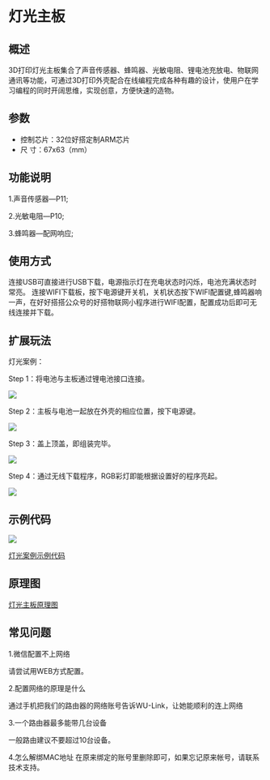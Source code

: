 # 灯光主板

## 概述

3D打印灯光主板集合了声音传感器、蜂鸣器、光敏电阻、锂电池充放电、物联网通讯等功能，可通过3D打印外壳配合在线编程完成各种有趣的设计，使用户在学习编程的同时开阔思维，实现创意，方便快速的造物。

## 参数

* 控制芯片：32位好搭定制ARM芯片 
* 尺      寸：67x63（mm）

## 功能说明

1.声音传感器—P11;

2.光敏电阻—P10;

3.蜂鸣器—配网响应;

## 使用方式

连接USB可直接进行USB下载，电源指示灯在充电状态时闪烁，电池充满状态时常亮。 连接WIFI下载板，按下电源键开关机，关机状态按下WIFI配置键,蜂鸣器响一声，在好好搭搭公众号的好搭物联网小程序进行WIFI配置，配置成功后即可无线连接并下载。

## 扩展玩法

灯光案例：

Step 1：将电池与主板通过锂电池接口连接。

![](../../.gitbook/assets/dengguang-1.JPG)

Step 2：主板与电池一起放在外壳的相应位置，按下电源键。

![](../../.gitbook/assets/dengguang-2.png)

Step 3：盖上顶盖，即组装完毕。

![](../../.gitbook/assets/dengguang-3.JPG)

Step 4：通过无线下载程序，RGB彩灯即能根据设置好的程序亮起。

![](../../.gitbook/assets/dengguang-4.JPG)

## 示例代码

![](../../.gitbook/assets/dengguang-5.png)

[灯光案例示例代码](http://www.haohaodada.com/wulink-nano/index.php?id=5700)

## 原理图

[灯光主板原理图](https://github.com/Haohaodada-official/docs/blob/master/3d-da-yin-tao-jian/pdf/灯光主板.pdf)

## 常见问题

1.微信配置不上网络

请尝试用WEB方式配置。

2.配置网络的原理是什么

通过手机把我们的路由器的网络账号告诉WU-Link，让她能顺利的连上网络

3.一个路由器最多能带几台设备

一般路由建议不要超过10台设备。

4.怎么解绑MAC地址 在原来绑定的账号里删除即可，如果忘记原来帐号，请联系技术支持。

